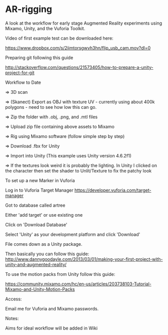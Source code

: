 # AR-rigging
A look at the workflow for early stage Augmented Reality experiments using Mixamo, Unity, and the Vuforia Toolkit.

Video of first example test can be downloaded here:

https://www.dropbox.com/s/2iimtorsgwvh3hn/flip_usb_cam.mov?dl=0

Preparing git following this guide

http://stackoverflow.com/questions/21573405/how-to-prepare-a-unity-project-for-git

Workflow to Date

=> 3D scan

=> (Skanect) Export as OBJ with texture UV - currently using about 400k polygons - need to see how low this can go.

=> Zip the folder with .obj, .png, and .mtl files

=> Upload zip file containing above assets to Mixamo

=> Rig using Mixamo software (follow simple step by step)

=> Download .fbx for Unity

=> Import into Unity (This example uses Unity version 4.6.2f1)

=> If the textures look weird it is probably the lighting. In Unity I clicked on the character then set the shader to Unlit/Texture to fix the patchy look

To set up a new Marker in Vuforia

Log in to Vuforia Target Manager
https://developer.vuforia.com/target-manager

Got to database called artree

Either 'add target' or use existing one

Click on 'Download Database' 

Select 'Unity' as your development platform and click 'Download'

File comes down as a Unity package.

Then basically you can follow this guide:
http://www.dannygoodayle.com/2013/03/01/making-your-first-project-with-unity-and-augmented-reality/

To use the motion packs from Unity follow this guide:

https://community.mixamo.com/hc/en-us/articles/203738103-Tutorial-Mixamo-and-Unity-Motion-Packs

Access:

Email me for Vuforia and Mixamo passwords.

Notes:

Aims for ideal workflow will be added in Wiki
